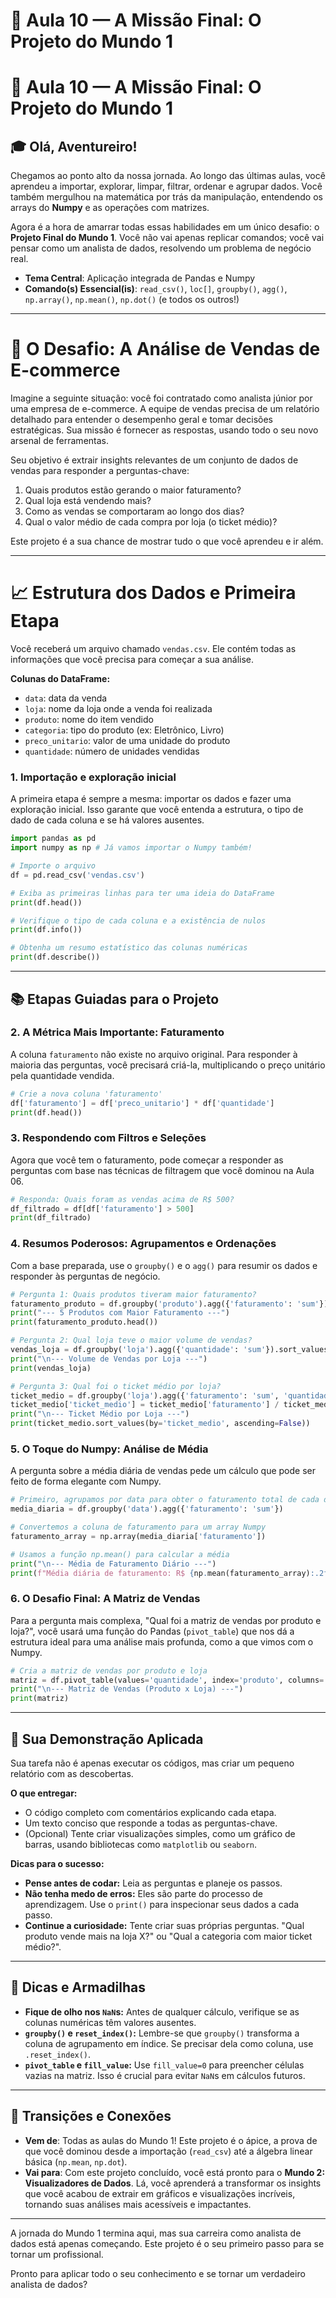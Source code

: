 # 🧠 Aula 10 — A Missão Final: O Projeto do Mundo 1

# 🧠 Aula 10 — A Missão Final: O Projeto do Mundo 1

## 🎓 Olá, Aventureiro\!

Chegamos ao ponto alto da nossa jornada. Ao longo das últimas aulas, você aprendeu a importar, explorar, limpar, filtrar, ordenar e agrupar dados. Você também mergulhou na matemática por trás da manipulação, entendendo os arrays do **Numpy** e as operações com matrizes.

Agora é a hora de amarrar todas essas habilidades em um único desafio: o **Projeto Final do Mundo 1**. Você não vai apenas replicar comandos; você vai pensar como um analista de dados, resolvendo um problema de negócio real.

  - **Tema Central**: Aplicação integrada de Pandas e Numpy
  - **Comando(s) Essencial(is)**: `read_csv()`, `loc[]`, `groupby()`, `agg()`, `np.array()`, `np.mean()`, `np.dot()` (e todos os outros\!)

-----

# 📍 O Desafio: A Análise de Vendas de E-commerce

Imagine a seguinte situação: você foi contratado como analista júnior por uma empresa de e-commerce. A equipe de vendas precisa de um relatório detalhado para entender o desempenho geral e tomar decisões estratégicas. Sua missão é fornecer as respostas, usando todo o seu novo arsenal de ferramentas.

Seu objetivo é extrair insights relevantes de um conjunto de dados de vendas para responder a perguntas-chave:

1.  Quais produtos estão gerando o maior faturamento?
2.  Qual loja está vendendo mais?
3.  Como as vendas se comportaram ao longo dos dias?
4.  Qual o valor médio de cada compra por loja (o ticket médio)?

Este projeto é a sua chance de mostrar tudo o que você aprendeu e ir além.

-----

# 📈 Estrutura dos Dados e Primeira Etapa

Você receberá um arquivo chamado `vendas.csv`. Ele contém todas as informações que você precisa para começar a sua análise.

**Colunas do DataFrame:**

  - `data`: data da venda
  - `loja`: nome da loja onde a venda foi realizada
  - `produto`: nome do item vendido
  - `categoria`: tipo do produto (ex: Eletrônico, Livro)
  - `preco_unitario`: valor de uma unidade do produto
  - `quantidade`: número de unidades vendidas

### 1\. Importação e exploração inicial

A primeira etapa é sempre a mesma: importar os dados e fazer uma exploração inicial. Isso garante que você entenda a estrutura, o tipo de dado de cada coluna e se há valores ausentes.

```python
import pandas as pd
import numpy as np # Já vamos importar o Numpy também!

# Importe o arquivo
df = pd.read_csv('vendas.csv')

# Exiba as primeiras linhas para ter uma ideia do DataFrame
print(df.head())

# Verifique o tipo de cada coluna e a existência de nulos
print(df.info())

# Obtenha um resumo estatístico das colunas numéricas
print(df.describe())
```

-----

## 📚 Etapas Guiadas para o Projeto

### 2\. A Métrica Mais Importante: Faturamento

A coluna `faturamento` não existe no arquivo original. Para responder à maioria das perguntas, você precisará criá-la, multiplicando o preço unitário pela quantidade vendida.

```python
# Crie a nova coluna 'faturamento'
df['faturamento'] = df['preco_unitario'] * df['quantidade']
print(df.head())
```

### 3\. Respondendo com Filtros e Seleções

Agora que você tem o faturamento, pode começar a responder as perguntas com base nas técnicas de filtragem que você dominou na Aula 06.

```python
# Responda: Quais foram as vendas acima de R$ 500?
df_filtrado = df[df['faturamento'] > 500]
print(df_filtrado)
```

### 4\. Resumos Poderosos: Agrupamentos e Ordenações

Com a base preparada, use o `groupby()` e o `agg()` para resumir os dados e responder às perguntas de negócio.

```python
# Pergunta 1: Quais produtos tiveram maior faturamento?
faturamento_produto = df.groupby('produto').agg({'faturamento': 'sum'}).sort_values(by='faturamento', ascending=False)
print("--- 5 Produtos com Maior Faturamento ---")
print(faturamento_produto.head())

# Pergunta 2: Qual loja teve o maior volume de vendas?
vendas_loja = df.groupby('loja').agg({'quantidade': 'sum'}).sort_values(by='quantidade', ascending=False)
print("\n--- Volume de Vendas por Loja ---")
print(vendas_loja)

# Pergunta 3: Qual foi o ticket médio por loja?
ticket_medio = df.groupby('loja').agg({'faturamento': 'sum', 'quantidade': 'sum'})
ticket_medio['ticket_medio'] = ticket_medio['faturamento'] / ticket_medio['quantidade']
print("\n--- Ticket Médio por Loja ---")
print(ticket_medio.sort_values(by='ticket_medio', ascending=False))
```

### 5\. O Toque do Numpy: Análise de Média

A pergunta sobre a média diária de vendas pede um cálculo que pode ser feito de forma elegante com Numpy.

```python
# Primeiro, agrupamos por data para obter o faturamento total de cada dia
media_diaria = df.groupby('data').agg({'faturamento': 'sum'})

# Convertemos a coluna de faturamento para um array Numpy
faturamento_array = np.array(media_diaria['faturamento'])

# Usamos a função np.mean() para calcular a média
print("\n--- Média de Faturamento Diário ---")
print(f"Média diária de faturamento: R$ {np.mean(faturamento_array):.2f}")
```

### 6\. O Desafio Final: A Matriz de Vendas

Para a pergunta mais complexa, "Qual foi a matriz de vendas por produto e loja?", você usará uma função do Pandas (`pivot_table`) que nos dá a estrutura ideal para uma análise mais profunda, como a que vimos com o Numpy.

```python
# Cria a matriz de vendas por produto e loja
matriz = df.pivot_table(values='quantidade', index='produto', columns='loja', aggfunc='sum', fill_value=0)
print("\n--- Matriz de Vendas (Produto x Loja) ---")
print(matriz)
```

-----

## 🧪 Sua Demonstração Aplicada

Sua tarefa não é apenas executar os códigos, mas criar um pequeno relatório com as descobertas.

**O que entregar:**

  - O código completo com comentários explicando cada etapa.
  - Um texto conciso que responde a todas as perguntas-chave.
  - (Opcional) Tente criar visualizações simples, como um gráfico de barras, usando bibliotecas como `matplotlib` ou `seaborn`.

**Dicas para o sucesso:**

  - **Pense antes de codar:** Leia as perguntas e planeje os passos.
  - **Não tenha medo de erros:** Eles são parte do processo de aprendizagem. Use o `print()` para inspecionar seus dados a cada passo.
  - **Continue a curiosidade:** Tente criar suas próprias perguntas. "Qual produto vende mais na loja X?" ou "Qual a categoria com maior ticket médio?".

-----

## 📎 Dicas e Armadilhas

  - **Fique de olho nos `NaN`s:** Antes de qualquer cálculo, verifique se as colunas numéricas têm valores ausentes.
  - **`groupby()` e `reset_index()`:** Lembre-se que `groupby()` transforma a coluna de agrupamento em índice. Se precisar dela como coluna, use `.reset_index()`.
  - **`pivot_table` e `fill_value`:** Use `fill_value=0` para preencher células vazias na matriz. Isso é crucial para evitar `NaN`s em cálculos futuros.

-----

## 🔄 Transições e Conexões

  - **Vem de**: Todas as aulas do Mundo 1\! Este projeto é o ápice, a prova de que você dominou desde a importação (`read_csv`) até a álgebra linear básica (`np.mean`, `np.dot`).
  - **Vai para**: Com este projeto concluído, você está pronto para o **Mundo 2: Visualizadores de Dados**. Lá, você aprenderá a transformar os insights que você acabou de extrair em gráficos e visualizações incríveis, tornando suas análises mais acessíveis e impactantes.

-----

A jornada do Mundo 1 termina aqui, mas sua carreira como analista de dados está apenas começando. Este projeto é o seu primeiro passo para se tornar um profissional.

Pronto para aplicar todo o seu conhecimento e se tornar um verdadeiro analista de dados?